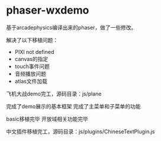 # phaser-wxdemo

基于arcadephysics编译出来的phaser，做了一些修改。

解决了以下移植问题：
* PIXI not defined
* canvas的指定
* touch事件问题
* 音频播放问题
* atlas文件加载

飞机大战demo完工，源码目录：js/plane

完成了demo展示的基本框架
完成了主菜单和子菜单的功能

basic移植完毕
开放域相关功能完毕

中文插件移植完工，源码目录：js/plugins/ChineseTextPlugin.js
